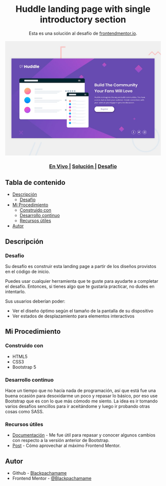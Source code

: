 <h1 align="center">Huddle landing page with single introductory section</h1>

<div align="center">
   Esta es una solución al desafío de <a href="https://www.frontendmentor.io/">frontendmentor.io</a>.
</div>
<br>
<div align="center">
<img src="design/desktop-preview.jpg"></img>
  <h3>
    <a href="https://frontendmentor/newbie/huddle-landing-page-with-single-introductory-section/">
      En Vivo
    </a>
    <span> | </span>
    <a href="https://www.frontendmentor.io/solutions/desafo-huddle-con-bootstrap-5-aCWuRWCIc">
      Solución
    </a>
   <span> | </span>
    <a href="https://www.frontendmentor.io/challenges/huddle-landing-page-with-a-single-introductory-section-B_2Wvxgi0">
      Desafío
    </a>
  </h3>
</div>

## Tabla de contenido

- [Descripción](#descripción)
  - [Desafío](#desafío)
- [Mi Procedimiento](#mi-procedimiento)
  - [Construido con](#construido-con)
  - [Desarrollo continuo](#desarrollo-continuo)
  - [Recursos útiles](#recursos-útiles)
- [Autor](#autor)

## Descripción

### Desafío

Su desafío es construir esta landing page a partir de los diseños provistos en el código de inicio.

Puedes usar cualquier herramienta que te guste para ayudarte a completar el desafío. Entonces, si tienes algo que te gustaría practicar, no dudes en intentarlo.

Sus usuarios deberían poder:

- Ver el diseño óptimo según el tamaño de la pantalla de su dispositivo
- Ver estados de desplazamiento para elementos interactivos

## Mi Procedimiento

### Construido con

- HTML5
- CSS3
- Bootstrap 5

### Desarrollo continuo

Hace un tiempo que no hacía nada de programación, así que está fue una buena ocasión para desoxidarme un poco y repasar lo básico, por eso use Bootstrap que es con lo que más cómodo me siento. La idea es ir tomando varios desafíos sencillos para ir aceitándome y luego ir probando otras cosas como SASS.

### Recursos útiles

- [Documentación](https://getbootstrap.com/docs/5.1/getting-started/introduction/) - Me fue útil para repasar y conocer algunos cambios con respecto a la versión anterior de Bootstrap.
- [Post](https://medium.com/frontend-mentor/how-to-get-the-most-out-of-frontend-mentor-bdd6fdc25cb8) - Cómo aprovechar al máximo Frontend Mentor.

## Autor

- Github - [Blackpachamame](https://github.com/Blackpachamame)
- Frontend Mentor - [@Blackpachamame](https://www.frontendmentor.io/profile/Blackpachamame)
